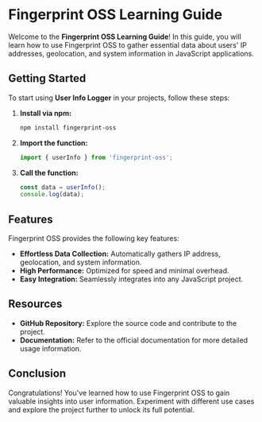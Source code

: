 # Fingerprint OSS Learning Guide

Welcome to the **Fingerprint OSS Learning Guide**! In this guide, you will learn how to use Fingerprint OSS to gather essential data about users' IP addresses, geolocation, and system information in JavaScript applications.

## Getting Started

To start using **User Info Logger** in your projects, follow these steps:

1. **Install via npm:**
   ```bash
   npm install fingerprint-oss
   ```
2. **Import the function:**
   ```javascript
   import { userInfo } from 'fingerprint-oss';
   ```
3. **Call the function:**
   ```javascript
   const data = userInfo();
   console.log(data);
   ```

## Features

Fingerprint OSS provides the following key features:

- **Effortless Data Collection:** Automatically gathers IP address, geolocation, and system information.
- **High Performance:** Optimized for speed and minimal overhead.
- **Easy Integration:** Seamlessly integrates into any JavaScript project.

## Resources

- **GitHub Repository:** Explore the source code and contribute to the project.
- **Documentation:** Refer to the official documentation for more detailed usage information.

## Conclusion

Congratulations! You've learned how to use Fingerprint OSS to gain valuable insights into user information. Experiment with different use cases and explore the project further to unlock its full potential.
